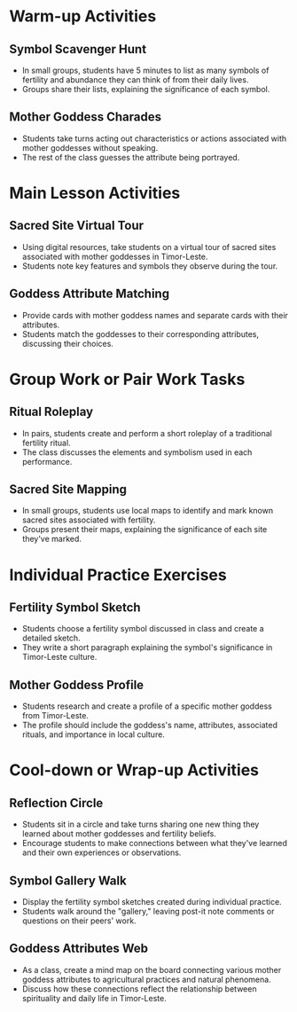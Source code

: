 # Warm-up Activities

## Symbol Scavenger Hunt
- In small groups, students have 5 minutes to list as many symbols of fertility and abundance they can think of from their daily lives.
- Groups share their lists, explaining the significance of each symbol.

## Mother Goddess Charades
- Students take turns acting out characteristics or actions associated with mother goddesses without speaking.
- The rest of the class guesses the attribute being portrayed.

# Main Lesson Activities

## Sacred Site Virtual Tour
- Using digital resources, take students on a virtual tour of sacred sites associated with mother goddesses in Timor-Leste.
- Students note key features and symbols they observe during the tour.

## Goddess Attribute Matching
- Provide cards with mother goddess names and separate cards with their attributes.
- Students match the goddesses to their corresponding attributes, discussing their choices.

# Group Work or Pair Work Tasks

## Ritual Roleplay
- In pairs, students create and perform a short roleplay of a traditional fertility ritual.
- The class discusses the elements and symbolism used in each performance.

## Sacred Site Mapping
- In small groups, students use local maps to identify and mark known sacred sites associated with fertility.
- Groups present their maps, explaining the significance of each site they've marked.

# Individual Practice Exercises

## Fertility Symbol Sketch
- Students choose a fertility symbol discussed in class and create a detailed sketch.
- They write a short paragraph explaining the symbol's significance in Timor-Leste culture.

## Mother Goddess Profile
- Students research and create a profile of a specific mother goddess from Timor-Leste.
- The profile should include the goddess's name, attributes, associated rituals, and importance in local culture.

# Cool-down or Wrap-up Activities

## Reflection Circle
- Students sit in a circle and take turns sharing one new thing they learned about mother goddesses and fertility beliefs.
- Encourage students to make connections between what they've learned and their own experiences or observations.

## Symbol Gallery Walk
- Display the fertility symbol sketches created during individual practice.
- Students walk around the "gallery," leaving post-it note comments or questions on their peers' work.

## Goddess Attributes Web
- As a class, create a mind map on the board connecting various mother goddess attributes to agricultural practices and natural phenomena.
- Discuss how these connections reflect the relationship between spirituality and daily life in Timor-Leste.
